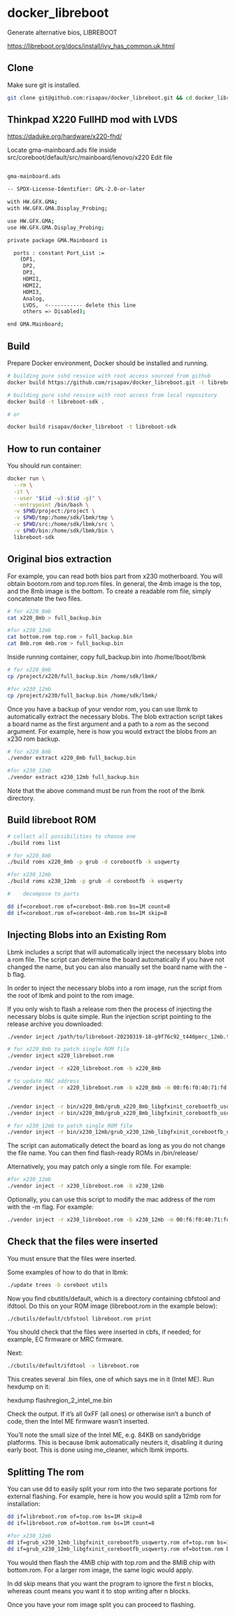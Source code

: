 # docker_libreboot
Generate alternative bios, LIBREBOOT

https://libreboot.org/docs/install/ivy_has_common.uk.html

## Clone

Make sure git is installed.
```sh
git clone git@github.com:risapav/docker_libreboot.git && cd docker_libreboot
```


## Thinkpad X220 FullHD mod with LVDS 

https://daduke.org/hardware/x220-fhd/

Locate gma-mainboard.ads file inside src/coreboot/default/src/mainboard/lenovo/x220
Edit file

```sh

gma-mainboard.ads 

-- SPDX-License-Identifier: GPL-2.0-or-later

with HW.GFX.GMA;
with HW.GFX.GMA.Display_Probing;

use HW.GFX.GMA;
use HW.GFX.GMA.Display_Probing;

private package GMA.Mainboard is

  ports : constant Port_List :=
    (DP1,
     DP2,
     DP3,
     HDMI1,
     HDMI2,
     HDMI3,
     Analog,
     LVDS,  <----------- delete this line 
     others => Disabled);

end GMA.Mainboard;
```


## Build

Prepare Docker environment, Docker should be installed and running.

```sh
# building pure sshd resvice with root access sourced from github
docker build https://github.com/risapav/docker_libreboot.git -t libreboot-sdk 

# building pure sshd resvice with root access from local repository
docker build -t libreboot-sdk .

# or

docker build risapav/docker_libreboot -t libreboot-sdk 
```

## How to run container

You should run container:
    
```sh    
docker run \
  --rm \
  -it \
  --user "$(id -u):$(id -g)" \
  --entrypoint /bin/bash \
  -v $PWD/project:/project \
  -v $PWD/tmp:/home/sdk/lbmk/tmp \
  -v $PWD/src:/home/sdk/lbmk/src \
  -v $PWD/bin:/home/sdk/lbmk/bin \
  libreboot-sdk
```

## Original bios extraction

For example, you can read both bios part from x230 motherboard. You will obtain bootom.rom and top.rom files. In general, the 4mb image is the top, and the 8mb image is the bottom. To create a readable rom file, simply concatenate the two files.

```sh  
# for x220_8mb
cat x220_8mb > full_backup.bin

#for x230_12mb
cat bottom.rom top.rom > full_backup.bin
cat 8mb.rom 4mb.rom > full_backup.bin
```

Inside running container, copy full_backup.bin into /home/lboot/lbmk

```sh 
# for x220_8mb
cp /project/x220/full_backup.bin /home/sdk/lbmk/

#for x230_12mb
cp /project/x230/full_backup.bin /home/sdk/lbmk/
```

Once you have a backup of your vendor rom, you can use lbmk to automatically extract the necessary blobs. The blob extraction script takes a board name as the first argument and a path to a rom as the second argument. For example, here is how you would extract the blobs from an x230 rom backup.

```sh  
# for x220_8mb
./vendor extract x220_8mb full_backup.bin

#for x230_12mb
./vendor extract x230_12mb full_backup.bin
```

Note that the above command must be run from the root of the lbmk directory. 


## Build libreboot ROM

```sh 
# collect all possibilities to choose one
./build roms list

# for x220_8mb
./build roms x220_8mb -p grub -d corebootfb -k usqwerty

#for x230_12mb
./build roms x230_12mb -p grub -d corebootfb -k usqwerty

#    decompose to parts

dd if=coreboot.rom of=coreboot-8mb.rom bs=1M count=8 
dd if=coreboot.rom of=coreboot-4mb.rom bs=1M skip=8

```


## Injecting Blobs into an Existing Rom

Lbmk includes a script that will automatically inject the necessary blobs into a rom file. The script can determine the board automatically if you have not changed the name, but you can also manually set the board name with the -b flag.

In order to inject the necessary blobs into a rom image, run the script from the root of lbmk and point to the rom image.

If you only wish to flash a release rom then the process of injecting the necessary blobs is quite simple. Run the injection script pointing to the release archive you downloaded:

```sh 
./vendor inject /path/to/libreboot-20230319-18-g9f76c92_t440pmrc_12mb.tar.xz

# for x220_8mb to patch single ROM file
./vendor inject x220_libreboot.rom

./vendor inject -r x220_libreboot.rom -b x220_8mb

# to update MAC address
./vendor inject -r x220_libreboot.rom -b x220_8mb -m 00:f6:f0:40:71:fd


./vendor inject -r bin/x220_8mb/grub_x220_8mb_libgfxinit_corebootfb_usqwerty.rom -b x220_8mb
./vendor inject -r bin/x220_8mb/grub_x220_8mb_libgfxinit_corebootfb_usqwerty.rom -b x220_8mb -m 00:f6:f0:40:71:fd

# for x230_12mb to patch single ROM file
./vendor inject -r bin/x230_12mb/grub_x230_12mb_libgfxinit_corebootfb_usqwerty.rom -b x220_8mb -m 3c:97:0e:3c:7d:a3
```

The script can automatically detect the board as long as you do not change the file name. You can then find flash-ready ROMs in /bin/release/

Alternatively, you may patch only a single rom file. For example:

```sh 
#for x230_12mb
./vendor inject -r x230_libreboot.rom -b x230_12mb
```

Optionally, you can use this script to modify the mac address of the rom with the -m flag. For example:

```sh 
./vendor inject -r x230_libreboot.rom -b x230_12mb -m 00:f6:f0:40:71:fd
```


## Check that the files were inserted

You must ensure that the files were inserted.

Some examples of how to do that in lbmk:
```sh 
./update trees -b coreboot utils
```

Now you find cbutitls/default, which is a directory containing cbfstool and ifdtool. Do this on your ROM image (libreboot.rom in the example below):
```sh 
./cbutils/default/cbfstool libreboot.rom print
```

You should check that the files were inserted in cbfs, if needed; for example, EC firmware or MRC firmware.

Next:

```sh 
./cbutils/default/ifdtool -x libreboot.rom
```

This creates several .bin files, one of which says me in it (Intel ME). Run hexdump on it:

hexdump flashregion_2_intel_me.bin

Check the output. If it’s all 0xFF (all ones) or otherwise isn’t a bunch of code, then the Intel ME firmware wasn’t inserted.

You’ll note the small size of the Intel ME, e.g. 84KB on sandybridge platforms. This is because lbmk automatically neuters it, disabling it during early boot. This is done using me_cleaner, which lbmk imports.


## Splitting The rom

You can use dd to easily split your rom into the two separate portions for external flashing. For example, here is how you would split a 12mb rom for installation:

```sh 
dd if=libreboot.rom of=top.rom bs=1M skip=8
dd if=libreboot.rom of=bottom.rom bs=1M count=8

#for x230_12mb
dd if=grub_x230_12mb_libgfxinit_corebootfb_usqwerty.rom of=top.rom bs=1M skip=8
dd if=grub_x230_12mb_libgfxinit_corebootfb_usqwerty.rom of=bottom.rom bs=1M count=8


```

You would then flash the 4MiB chip with top.rom and the 8MiB chip with bottom.rom. For a larger rom image, the same logic would apply.

In dd skip means that you want the program to ignore the first n blocks, whereas count means you want it to stop writing after n blocks.

Once you have your rom image split you can proceed to flashing.

